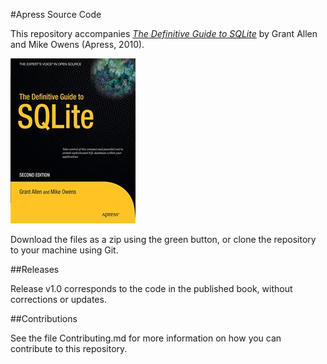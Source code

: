 #Apress Source Code

This repository accompanies [*The Definitive Guide to SQLite*](http://www.apress.com/9781430232254) by Grant Allen and Mike Owens (Apress, 2010).

![Cover image](9781430232254.jpg)

Download the files as a zip using the green button, or clone the repository to your machine using Git.

##Releases

Release v1.0 corresponds to the code in the published book, without corrections or updates.

##Contributions

See the file Contributing.md for more information on how you can contribute to this repository.
